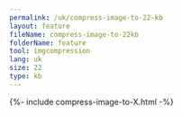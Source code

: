 ```yaml
---
permalink: /uk/compress-image-to-22-kb
layout: feature
fileName: compress-image-to-22kb
folderName: feature
tool: imgcompression
lang: uk
size: 22
type: kb
---
```


{%- include compress-image-to-X.html -%}
